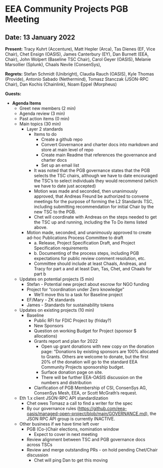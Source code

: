 # EEA Community Projects PGB Meeting

## Date:  13 January 2022

**Present:** Tracy Kuhrt (Accenture), Matt Hepler (Arca), Tas Dienes (EF, Vice Chair), Chet Ensign (OASIS), James Canterbury (EY), Dan Burnett (EEA, Chair), John Wolpert (Baseline TSC Chair), Carol Geyer (OASIS), Melanie Marsollier (Splunk), Chaals Nevile (ConsenSys),

**Regrets:** Stefan Schmidt (Unibright), Claudia Rauch (OASIS), Kyle Thomas (Provide), Antonio Sabado (Nethermind), Tomasz Stanczak (JSON-RPC Chair), Dan Kochis (Chainlink), Noam Eppel (Morpheus)

**Guests:**

* **Agenda Items**
  * Greet new members (2 min)
  * Agenda review (3 min)
  * Past action items (0 min)
  * Main topics (30 min)
    * Layer 2 standards
      * Items to do
        * Create a github repo
        * Convert Governance and charter docs into markdown and store at main level of repo
        * Create main Readme that references the governance and charter docs
        * Set up an email list 
      * It was noted that the PGB governance states that the PGB selects the TSC chairs, although we have to date encouraged the TSC’s to select individuals they would recommend (which we have to date just accepted)
      * Motion was made and seconded, then unanimously approved, that Andreas Freund be authorized to convene meetings for the purpose of forming the L2 Standards TSC, including submitting recommendation for initial Chair by the new TSC to the PGB.
      * Chet will coordinate with Andreas on the steps needed to get the TSC up and running, including the To Do items listed above.
    * Motion made, seconded, and unanimously approved to create ad-hoc Publications Process Committee
 to draft
        * a.  Release, Project Specification Draft, and Project Specification requirements
        * b.  Documenting of the process steps, including PGB expectations for public review comment resolution, etc.
      * Committee should include at least Chaals, Andreas, and Tracy for part a and at least Dan, Tas, Chet, and Chaals for part b
  * Updates on potential projects (5 min)
    * Stefan - Potential new project about escrow for NGO funding
    * Project for “coordination under Zero knowledge”
      * We’ll move this to a task for Baseline project
    * EF/Mary - ZK standards 
    * James - Standards for sustainability tokens
  * Updates on existing projects (10 min)
    * Baseline
      * Public RFI for FDIC Project by (friday?)
      * New Sponsors
      * Question on working Budget for Project (sponsor $ allocations)
      * Grants report and plan for 2022
        * Open up grant donations with new copy on the donation page: “Donations by existing sponsors are 100% allocated to Grants. Others are welcome to donate, but the first 20% of the donation will go to the standard EEA Community Projects sponsorship budget.
        * Surface donation page on site.
        * There will be further EEA-OASIS discussion on the numbers and distribution
      * Clarification of PGB Membership of CSI, ConsenSys AG, ConsenSys Mesh, EEA, or Scott McGrath’s request.
  * Eth 1.x client JSON-RPC API standardization
    * Chet owes Tomasz a call to find a writer for the spec
    * By our governance rules (https://github.com/eea-oasis/managed-open-project/blob/main/GOVERNANCE.md), the JSON RPC API group is currently INACTIVE.
  * Other business if we have time left over
    * PGB (Co-)Chair elections, nomination window
      * Expect to cover in next meeting
    * Review alignment between TSC and PGB governance docs across TSCs
    * Review and merge outstanding PRs - on hold pending Chet/Chair discussion
      * Chet will ping Dan to get this moving
